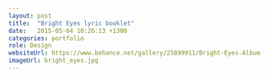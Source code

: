 ```yaml
---
layout: post
title:  "Bright Eyes lyric booklet"
date:   2015-05-04 10:26:13 +1300
categories: portfolio
role: Design
websiteUrl: https://www.behance.net/gallery/25899911/Bright-Eyes-Album-Booklet
imageUrl: bright_eyes.jpg
---
```

 
